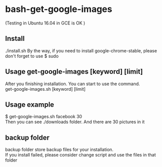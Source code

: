# bash-get-google-images
(Testing in Ubuntu 16.04 in GCE is OK   )  

## Install
./install.sh 
By the way, if you need to install google-chrome-stable, please don't forget to use  $ sudo   
## Usage get-google-images [keyword] [limit]  
After you finishing installation. You  can start to use the command.  
get-google-images.sh [keyword] [limit]    

## Usage example
$ get-google-images.sh facebook 30   
Then you can see ./downloads folder. And there are 30 pictures in it  

## backup folder 
backup folder store backup files for your installation.  
If you install failed, please consider change script and use the files in that folder  

